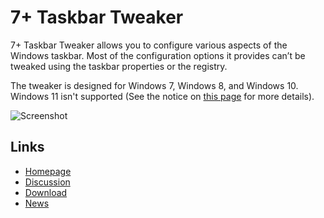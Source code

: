 # 7+ Taskbar Tweaker

7+ Taskbar Tweaker allows you to configure various aspects of the Windows
taskbar. Most of the configuration options it provides can’t be tweaked using
the taskbar properties or the registry.

The tweaker is designed for Windows 7, Windows 8, and Windows 10. Windows 11
isn't supported (See the notice on [this
page](https://ramensoftware.com/7-taskbar-tweaker) for more details).

![Screenshot](https://tweaker.ramensoftware.com/images/7-taskbar-tweaker.png)

## Links

* [Homepage](https://tweaker.ramensoftware.com/)
* [Discussion](https://ramensoftware.com/7-taskbar-tweaker)
* [Download](https://ramensoftware.com/downloads/7tt_setup.exe)
* [News](https://ramensoftware.com/tag/7-taskbar-tweaker)
